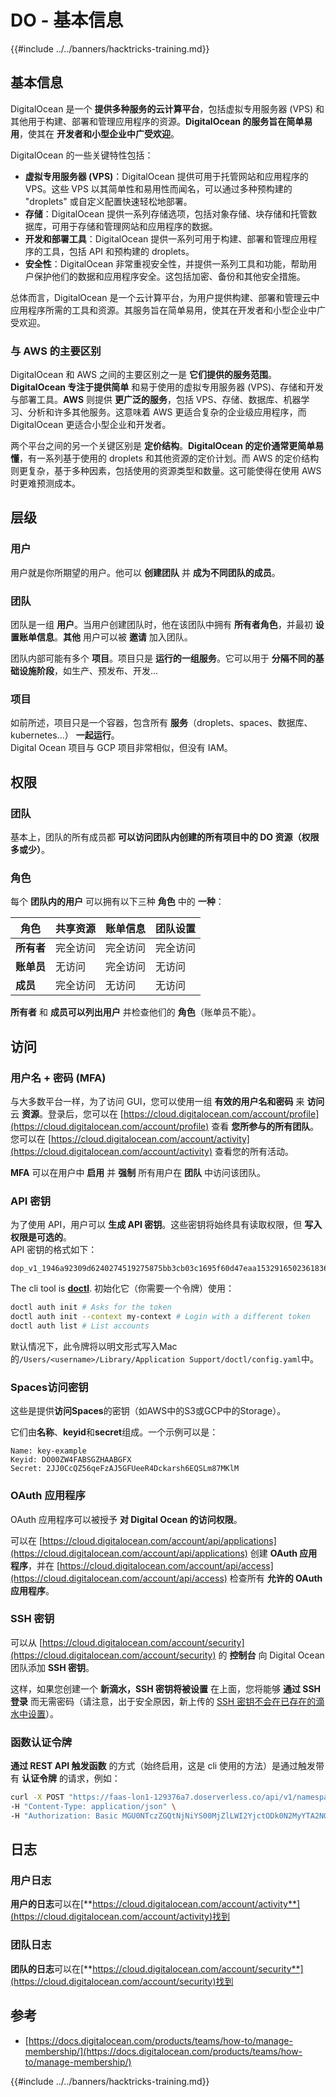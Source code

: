 # DO - 基本信息

{{#include ../../banners/hacktricks-training.md}}

## 基本信息

DigitalOcean 是一个 **提供多种服务的云计算平台**，包括虚拟专用服务器 (VPS) 和其他用于构建、部署和管理应用程序的资源。**DigitalOcean 的服务旨在简单易用**，使其在 **开发者和小型企业中广受欢迎**。

DigitalOcean 的一些关键特性包括：

- **虚拟专用服务器 (VPS)**：DigitalOcean 提供可用于托管网站和应用程序的 VPS。这些 VPS 以其简单性和易用性而闻名，可以通过多种预构建的 "droplets" 或自定义配置快速轻松地部署。
- **存储**：DigitalOcean 提供一系列存储选项，包括对象存储、块存储和托管数据库，可用于存储和管理网站和应用程序的数据。
- **开发和部署工具**：DigitalOcean 提供一系列可用于构建、部署和管理应用程序的工具，包括 API 和预构建的 droplets。
- **安全性**：DigitalOcean 非常重视安全性，并提供一系列工具和功能，帮助用户保护他们的数据和应用程序安全。这包括加密、备份和其他安全措施。

总体而言，DigitalOcean 是一个云计算平台，为用户提供构建、部署和管理云中应用程序所需的工具和资源。其服务旨在简单易用，使其在开发者和小型企业中广受欢迎。

### 与 AWS 的主要区别

DigitalOcean 和 AWS 之间的主要区别之一是 **它们提供的服务范围**。**DigitalOcean 专注于提供简单** 和易于使用的虚拟专用服务器 (VPS)、存储和开发与部署工具。**AWS** 则提供 **更广泛的服务**，包括 VPS、存储、数据库、机器学习、分析和许多其他服务。这意味着 AWS 更适合复杂的企业级应用程序，而 DigitalOcean 更适合小型企业和开发者。

两个平台之间的另一个关键区别是 **定价结构**。**DigitalOcean 的定价通常更简单易懂**，有一系列基于使用的 droplets 和其他资源的定价计划。而 AWS 的定价结构则更复杂，基于多种因素，包括使用的资源类型和数量。这可能使得在使用 AWS 时更难预测成本。

## 层级

### 用户

用户就是你所期望的用户。他可以 **创建团队** 并 **成为不同团队的成员**。

### **团队**

团队是一组 **用户**。当用户创建团队时，他在该团队中拥有 **所有者角色**，并最初 **设置账单信息**。**其他** 用户可以被 **邀请** 加入团队。

团队内部可能有多个 **项目**。项目只是 **运行的一组服务**。它可以用于 **分隔不同的基础设施阶段**，如生产、预发布、开发...

### 项目

如前所述，项目只是一个容器，包含所有 **服务**（droplets、spaces、数据库、kubernetes...） **一起运行**。\
Digital Ocean 项目与 GCP 项目非常相似，但没有 IAM。

## 权限

### 团队

基本上，团队的所有成员都 **可以访问团队内创建的所有项目中的 DO 资源（权限多或少）**。

### 角色

每个 **团队内的用户** 可以拥有以下三种 **角色** 中的 **一种**：

| 角色       | 共享资源       | 账单信息         | 团队设置       |
| ---------- | -------------- | ---------------- | -------------- |
| **所有者**  | 完全访问       | 完全访问         | 完全访问       |
| **账单员** | 无访问         | 完全访问         | 无访问         |
| **成员**   | 完全访问       | 无访问           | 无访问         |

**所有者** 和 **成员可以列出用户** 并检查他们的 **角色**（账单员不能）。

## 访问

### 用户名 + 密码 (MFA)

与大多数平台一样，为了访问 GUI，您可以使用一组 **有效的用户名和密码** 来 **访问** 云 **资源**。登录后，您可以在 [https://cloud.digitalocean.com/account/profile](https://cloud.digitalocean.com/account/profile) 查看 **您所参与的所有团队**。\
您可以在 [https://cloud.digitalocean.com/account/activity](https://cloud.digitalocean.com/account/activity) 查看您的所有活动。

**MFA** 可以在用户中 **启用** 并 **强制** 所有用户在 **团队** 中访问该团队。

### API 密钥

为了使用 API，用户可以 **生成 API 密钥**。这些密钥将始终具有读取权限，但 **写入权限是可选的**。\
API 密钥的格式如下：
```
dop_v1_1946a92309d6240274519275875bb3cb03c1695f60d47eaa1532916502361836
```
The cli tool is [**doctl**](https://github.com/digitalocean/doctl#installing-doctl). 初始化它（你需要一个令牌）使用：
```bash
doctl auth init # Asks for the token
doctl auth init --context my-context # Login with a different token
doctl auth list # List accounts
```
默认情况下，此令牌将以明文形式写入Mac的`/Users/<username>/Library/Application Support/doctl/config.yaml`中。

### Spaces访问密钥

这些是提供**访问Spaces**的密钥（如AWS中的S3或GCP中的Storage）。

它们由**名称**、**keyid**和**secret**组成。一个示例可以是：
```
Name: key-example
Keyid: DO00ZW4FABSGZHAABGFX
Secret: 2JJ0CcQZ56qeFzAJ5GFUeeR4Dckarsh6EQSLm87MKlM
```
### OAuth 应用程序

OAuth 应用程序可以被授予 **对 Digital Ocean 的访问权限**。

可以在 [https://cloud.digitalocean.com/account/api/applications](https://cloud.digitalocean.com/account/api/applications) 创建 **OAuth 应用程序**，并在 [https://cloud.digitalocean.com/account/api/access](https://cloud.digitalocean.com/account/api/access) 检查所有 **允许的 OAuth 应用程序**。

### SSH 密钥

可以从 [https://cloud.digitalocean.com/account/security](https://cloud.digitalocean.com/account/security) 的 **控制台** 向 Digital Ocean 团队添加 **SSH 密钥**。

这样，如果您创建一个 **新滴水，SSH 密钥将被设置** 在上面，您将能够 **通过 SSH 登录** 而无需密码（请注意，出于安全原因，新上传的 [SSH 密钥不会在已存在的滴水中设置](https://docs.digitalocean.com/products/droplets/how-to/add-ssh-keys/to-existing-droplet/)）。

### 函数认证令牌

**通过 REST API 触发函数** 的方式（始终启用，这是 cli 使用的方法）是通过触发带有 **认证令牌** 的请求，例如：
```bash
curl -X POST "https://faas-lon1-129376a7.doserverless.co/api/v1/namespaces/fn-c100c012-65bf-4040-1230-2183764b7c23/actions/functionname?blocking=true&result=true" \
-H "Content-Type: application/json" \
-H "Authorization: Basic MGU0NTczZGQtNjNiYS00MjZlLWI2YjctODk0N2MyYTA2NGQ4OkhwVEllQ2t4djNZN2x6YjJiRmFGc1FERXBySVlWa1lEbUxtRE1aRTludXA1UUNlU2VpV0ZGNjNqWnVhYVdrTFg="
```
## 日志

### 用户日志

**用户的日志**可以在[**https://cloud.digitalocean.com/account/activity**](https://cloud.digitalocean.com/account/activity)找到

### 团队日志

**团队的日志**可以在[**https://cloud.digitalocean.com/account/security**](https://cloud.digitalocean.com/account/security)找到

## 参考

- [https://docs.digitalocean.com/products/teams/how-to/manage-membership/](https://docs.digitalocean.com/products/teams/how-to/manage-membership/)

{{#include ../../banners/hacktricks-training.md}}
